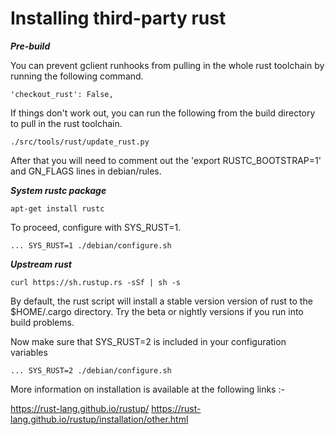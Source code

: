 # Installing third-party rust


___Pre-build___

You can prevent gclient runhooks from pulling in the whole rust toolchain by
running the following command.

```'checkout_rust': False,```

If things don't work out, you can run the following from the build directory
to pull in the rust toolchain.

```./src/tools/rust/update_rust.py```

After that you will need to comment out the 'export RUSTC_BOOTSTRAP=1' and
GN_FLAGS lines in debian/rules.


___System rustc package___

```apt-get install rustc```

To proceed, configure with SYS_RUST=1.

```... SYS_RUST=1 ./debian/configure.sh```


___Upstream rust___

```curl https://sh.rustup.rs -sSf | sh -s```

By default, the rust script will install a stable version version of rust to
the $HOME/.cargo directory. Try the beta or nightly versions if you run into
build problems.

Now make sure that SYS_RUST=2 is included in your configuration variables

```... SYS_RUST=2 ./debian/configure.sh```

More information on installation is available at the following links :-

https://rust-lang.github.io/rustup/
https://rust-lang.github.io/rustup/installation/other.html
